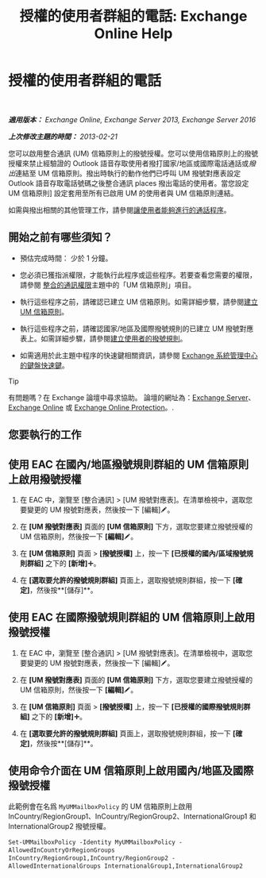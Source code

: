 ﻿---
title: '授權的使用者群組的電話: Exchange Online Help'
TOCTitle: 授權的使用者群組的電話
ms:assetid: 7fc36757-868c-4bde-b793-6ae630da155c
ms:mtpsurl: https://technet.microsoft.com/zh-tw/library/Bb232099(v=EXCHG.150)
ms:contentKeyID: 51409221
ms.date: 05/23/2018
mtps_version: v=EXCHG.150
ms.translationtype: MT
---

# 授權的使用者群組的電話

 

_**適用版本：** Exchange Online, Exchange Server 2013, Exchange Server 2016_

_**上次修改主題的時間：** 2013-02-21_

您可以啟用整合通訊 (UM) 信箱原則上的撥號授權。您可以使用信箱原則上的撥號授權來禁止經驗證的 Outlook 語音存取使用者撥打國家/地區或國際電話通話或*撥出*連結至 UM 信箱原則。撥出時執行的動作他們已呼叫 UM 撥號對應表設定 Outlook 語音存取電話號碼之後整合通訊 places 撥出電話的使用者。當您設定 UM 信箱原則\] 設定套用至所有已啟用 UM 的使用者與 UM 信箱原則連結。

如需與撥出相關的其他管理工作，請參閱[讓使用者能夠進行的通話程序](allowing-users-to-make-calls-procedures-exchange-2013-help.md)。

## 開始之前有哪些須知？

  - 預估完成時間： 少於 1 分鐘。

  - 您必須已獲指派權限，才能執行此程序或這些程序。若要查看您需要的權限，請參閱 [整合的通訊權限](unified-messaging-permissions-exchange-2013-help.md)主題中的「UM 信箱原則」項目。

  - 執行這些程序之前，請確認已建立 UM 信箱原則。如需詳細步驟，請參閱[建立 UM 信箱原則](create-a-um-mailbox-policy-exchange-2013-help.md)。

  - 執行這些程序之前，請確認國家/地區及國際撥號規則的已建立 UM 撥號對應表上。如需詳細步驟，請參閱[建立使用者的撥號規則](create-dialing-rules-for-users-exchange-2013-help.md)。

  - 如需適用於此主題中程序的快速鍵相關資訊，請參閱 [Exchange 系統管理中心的鍵盤快速鍵](keyboard-shortcuts-in-the-exchange-admin-center-exchange-online-protection-help.md)。


> [!TIP]  
> 有問題嗎？在 Exchange 論壇中尋求協助。 論壇的網址為：<a href="https://go.microsoft.com/fwlink/p/?linkid=60612">Exchange Server</a>、 <a href="https://go.microsoft.com/fwlink/p/?linkid=267542">Exchange Online</a> 或 <a href="https://go.microsoft.com/fwlink/p/?linkid=285351">Exchange Online Protection</a>。.




## 您要執行的工作

## 使用 EAC 在國內/地區撥號規則群組的 UM 信箱原則上啟用撥號授權

1.  在 EAC 中，瀏覽至 \[整合通訊\] \> \[UM 撥號對應表\]。在清單檢視中，選取您要變更的 UM 撥號對應表，然後按一下 \[編輯\]![編輯圖示](images/JJ218640.6f53ccb2-1f13-4c02-bea0-30690e6ea71d(EXCHG.150).gif "編輯圖示")。

2.  在 **\[UM 撥號對應表\]** 頁面的 **\[UM 信箱原則\]** 下方，選取您要建立撥號授權的 UM 信箱原則，然後按一下 **\[編輯\]**![編輯圖示](images/JJ218640.6f53ccb2-1f13-4c02-bea0-30690e6ea71d(EXCHG.150).gif "編輯圖示")。

3.  在 **\[UM 信箱原則\]** 頁面 \> **\[撥號授權\]** 上，按一下 **\[已授權的國內/區域撥號規則群組\]** 之下的 **\[新增\]**![加入圖示](images/JJ218640.c1e75329-d6d7-4073-a27d-498590bbb558(EXCHG.150).gif "加入圖示")。

4.  在 **\[選取要允許的撥號規則群組\]** 頁面上，選取撥號規則群組，按一下 **\[確定\]**，然後按**\[儲存\]**。

## 使用 EAC 在國際撥號規則群組的 UM 信箱原則上啟用撥號授權

1.  在 EAC 中，瀏覽至 \[整合通訊\] \> \[UM 撥號對應表\]。在清單檢視中，選取您要變更的 UM 撥號對應表，然後按一下 \[編輯\]![編輯圖示](images/JJ218640.6f53ccb2-1f13-4c02-bea0-30690e6ea71d(EXCHG.150).gif "編輯圖示")。

2.  在 **\[UM 撥號對應表\]** 頁面的 **\[UM 信箱原則\]** 下方，選取您要建立撥號授權的 UM 信箱原則，然後按一下 **\[編輯\]**![編輯圖示](images/JJ218640.6f53ccb2-1f13-4c02-bea0-30690e6ea71d(EXCHG.150).gif "編輯圖示")。

3.  在 **\[UM 信箱原則\]** 頁面 \> **\[撥號授權\]** 上，按一下 **\[已授權的國際撥號規則群組\]** 之下的 **\[新增\]**![加入圖示](images/JJ218640.c1e75329-d6d7-4073-a27d-498590bbb558(EXCHG.150).gif "加入圖示")。

4.  在 **\[選取要允許的撥號規則群組\]** 頁面上，選取撥號規則群組，按一下 **\[確定\]**，然後按**\[儲存\]**。

## 使用命令介面在 UM 信箱原則上啟用國內/地區及國際撥號授權

此範例會在名爲 `MyUMMailboxPolicy` 的 UM 信箱原則上啟用 InCountry/RegionGroup1、InCountry/RegionGroup2、InternationalGroup1 和 InternationalGroup2 撥號授權。

    Set-UMMailboxPolicy -Identity MyUMMailboxPolicy -AllowedInCountryOrRegionGroups InCountry/RegionGroup1,InCountry/RegionGroup2 -AllowedInternationalGroups InternationalGroup1,InternationalGroup2


